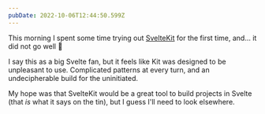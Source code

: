 ```yaml
---
pubDate: 2022-10-06T12:44:50.599Z
---
```


This morning I spent some time trying out [SvelteKit](https://kit.svelte.dev/) for the first time, and... it did not go well 🙈

I say this as a big Svelte fan, but it feels like Kit was designed to be unpleasant to use. Complicated patterns at every turn, and an undecipherable build for the uninitiated.

My hope was that SvelteKit would be a great tool to build projects in Svelte (that _is_ what it says on the tin), but I guess I'll need to look elsewhere.
